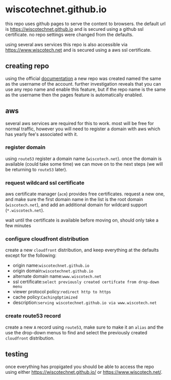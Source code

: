 # wiscotechnet.github.io

this repo uses github pages to serve the content to browsers. the default url is <https://wiscotechnet.github.io> and is secured using a github ssl certificate. no repo settings were changed from the defaults.

using several aws services this repo is also accessible via <https://www.wiscotech.net> and is secured using a aws ssl certificate.

## creating repo

using the official [documentation](https://pages.github.com/) a new repo was created named the same as the username of the account. further investigation reveals that you can use any repo name and enable this feature, but if the repo name is the same as the username then the pages feature is automatically enabled.

## aws

several aws services are required for this to work. most will be free for normal traffic, however you will need to register a domain with aws which has yearly fee's associated with it.

### register domain

using `route53` register a domain name (`wiscotech.net`). once the domain is available (could take some time) we can move on to the next steps (we will be returning to `route53` later).

### request wildcard ssl certificate

aws certificate manager (`acm`) provides free certificates. request a new one, and make sure the first domain name in the list is the root domain (`wiscotech.net`), and add an additional domain for wildcard support (`*.wiscotech.net`).

wait until the certificate is available before moving on, should only take a few minutes

### configure cloudfront distribution

create a new `cloudfront` distribution, and keep everything at the defaults except for the following:

* origin name:`wiscotechnet.github.io`
* origin domain:`wiscotechnet.github.io`
* alternate domain name:`www.wiscotech.net`
* ssl certificate:`select previously created certifcate from drop-down menu`
* viewer protocol policy:`redirect http to https`
* cache policy:`CachingOptimized`
* description:`serving wiscotechnet.github.io via www.wiscotech.net`

### create route53 record

create a new `A` record using `route53`, make sure to make it an `alias` and the use the drop-down menus to find and select the previously created `cloudfront` distribution.


## testing

once everything has propigated you should be able to access the repo using either <https://wiscotechnet.github.io/> or <https://www.wiscotech.net/>.